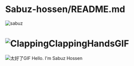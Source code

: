 # Sabuz-hossen/README.md
![sabuz](sabuz.jpg)

# ![ClappingClappingHandsGIF](https://github.com/Sabuz712/Sabuz-hossen/assets/169863395/b7fcbdc8-05ce-41d3-aac7-0e813575a64d)
![太好了GIF](https://github.com/Sabuz712/Sabuz-hossen/assets/169863395/6003448f-909a-497a-9246-cab83118adbc)
Hello. I'm Sabuz Hossen
